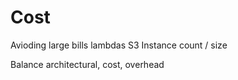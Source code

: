# Cost

Avioding large bills
lambdas
S3
Instance count / size

Balance architectural, cost, overhead


